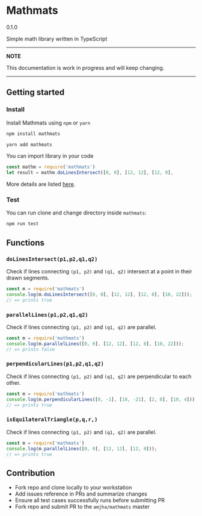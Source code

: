 # Mathmats 
0.1.0

Simple math library written in TypeScript

---
**NOTE**

This documentation is work in progress and will keep changing.

---

##  Getting started
### Install
Install Mathmats using `npm` or `yarn`
```bash
npm install mathmats

yarn add mathmats
```

You can import library in your code
```javascript
const mathm = require('mathmats')
let result = mathm.doLinesIntersect([0, 0], [12, 12], [12, 0], 
```
More details are listed [here](#functions).

### Test
You can run clone and change directory inside `mathmats`:
```bash
npm run test
```

## Functions
### `doLinesIntersect(p1,p2,q1,q2)`

Check if lines connecting `(p1, p2)` and `(q1, q2)` intersect at a point in their drawn segments. 
```javascript
const m = require('mathmats')
console.log(m.doLinesIntersect([0, 0], [12, 12], [12, 0], [10, 22]));
// => prints true

```

### `parallelLines(p1,p2,q1,q2)`
Check if lines connecting `(p1, p2)` and `(q1, q2)` are parallel. 

```javascript
const m = require('mathmats')
console.log(m.parallelLines([0, 0], [12, 12], [12, 0], [10, 22]));
// => prints false
```

### `perpendicularLines(p1,p2,q1,q2)`
Check if lines connecting `(p1, p2)` and `(q1, q2)` are perpendicular to each other. 

```javascript
const m = require('mathmats')
console.log(m.perpendicularLines([0, -1], [10, -21], [2, 0], [10, 4]));
// => prints true
```

### `isEquilateralTriangle(p,q,r,)`
Check if lines connecting `(p1, p2)` and `(q1, q2)` are parallel. 

```javascript
const m = require('mathmats')
console.log(m.parallelLines([0, 0], [12, 12], [12, 0]));
// => prints true
```

## Contribution
- Fork repo and clone locally to your workstation
- Add issues reference in PRs and summarize changes 
- Ensure all test cases successfully runs before submitting PR
- Fork repo and submit PR to the `amjha/mathmats` master